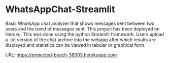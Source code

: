 # WhatsAppChat-Streamlit
Basic WhatsApp chat analyzer that shows messages sent between two users and the trend of messages sent. This project has been deployed on Heroku. This was done using the python Streamlit framework. Users upload a .txt version of the chat archive into the webapp after which results are displayed and statistics can be viewed in tabular or graphical form.

URL: https://protected-beach-38003.herokuapp.com
